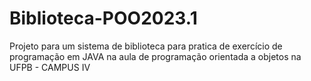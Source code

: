 # Biblioteca-POO2023.1
Projeto para um sistema de biblioteca para pratica de exercício de programação em JAVA na aula de programação orientada a objetos na UFPB - CAMPUS IV
